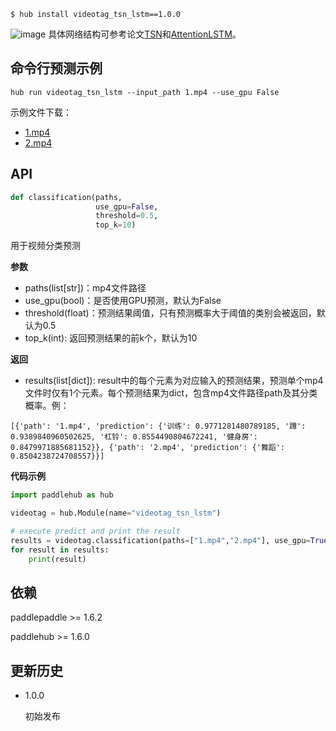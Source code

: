 ```shell
$ hub install videotag_tsn_lstm==1.0.0
```
![image](https://paddlehub.bj.bcebos.com/model/video/video_classifcation/VideoTag_TSN_AttentionLSTM.png)
具体网络结构可参考论文[TSN](https://arxiv.org/abs/1608.00859)和[AttentionLSTM](https://arxiv.org/abs/1503.08909)。

## 命令行预测示例
```shell
hub run videotag_tsn_lstm --input_path 1.mp4 --use_gpu False
```
示例文件下载：
* [1.mp4](https://paddlehub.bj.bcebos.com/model/video/video_classifcation/1.mp4)
* [2.mp4](https://paddlehub.bj.bcebos.com/model/video/video_classifcation/2.mp4)

## API
```python
def classification(paths,
                   use_gpu=False,
                   threshold=0.5,
                   top_k=10)
```

用于视频分类预测

**参数**

* paths(list\[str\])：mp4文件路径
* use_gpu(bool)：是否使用GPU预测，默认为False
* threshold(float)：预测结果阈值，只有预测概率大于阈值的类别会被返回，默认为0.5
* top_k(int): 返回预测结果的前k个，默认为10

**返回**

* results(list\[dict\]): result中的每个元素为对应输入的预测结果，预测单个mp4文件时仅有1个元素。每个预测结果为dict，包含mp4文件路径path及其分类概率。例：
```shell
[{'path': '1.mp4', 'prediction': {'训练': 0.9771281480789185, '蹲': 0.9389840960502625, '杠铃': 0.8554490804672241, '健身房': 0.8479971885681152}}, {'path': '2.mp4', 'prediction': {'舞蹈': 0.8504238724708557}}]
```

**代码示例**

```python
import paddlehub as hub

videotag = hub.Module(name="videotag_tsn_lstm")

# execute predict and print the result
results = videotag.classification(paths=["1.mp4","2.mp4"], use_gpu=True)
for result in results:
    print(result)
```

## 依赖

paddlepaddle >= 1.6.2

paddlehub >= 1.6.0

## 更新历史

* 1.0.0

  初始发布
